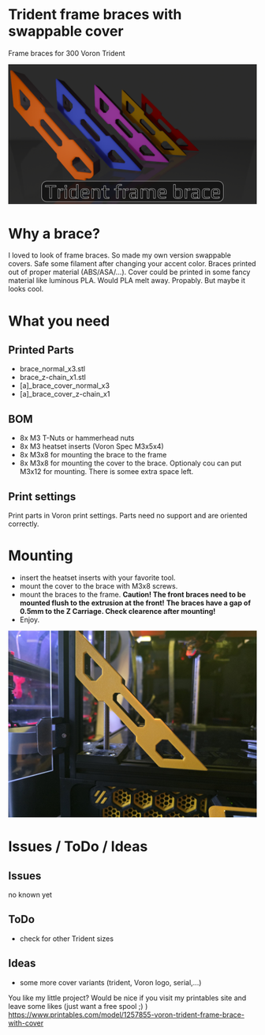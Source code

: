 # Trident frame braces with swappable cover
Frame braces for 300 Voron Trident

![Banner image](Images/render.png)

# Why a brace?
I loved to look of frame braces. So made my own version swappable covers. Safe some filament after changing your accent color.
Braces printed out of proper material (ABS/ASA/...). Cover could be printed in some fancy material like luminous PLA. 
Would PLA melt away. Propably. But maybe it looks cool.


# What you need
## Printed Parts
  - brace_normal_x3.stl
  - brace_z-chain_x1.stl
  - [a]_brace_cover_normal_x3
  - [a]_brace_cover_z-chain_x1

## BOM
  - 8x M3 T-Nuts or hammerhead nuts
  - 8x M3 heatset inserts (Voron Spec M3x5x4)
  - 8x M3x8 for mounting the brace to the frame
  - 8x M3x8 for mounting the cover to the brace. Optionaly cou can put M3x12 for mounting. There is somee extra space left. 

## Print settings
Print parts in Voron print settings. Parts need no support and are oriented correctly.

# Mounting
  - insert the heatset inserts with your favorite tool.
  - mount the cover to the brace with M3x8 screws.
  - mount the braces to the frame. **Caution! The front braces need to be mounted flush to the extrusion at the front!**
    **The braces have a gap of 0.5mm to the Z Carriage. Check clearence after mounting!**
  - Enjoy.

![Mounted brace](Images/20250407_190254.jpg)


# Issues / ToDo / Ideas

## Issues
no known yet

## ToDo
  - check for other Trident sizes

## Ideas
  - some more cover variants (trident, Voron logo, serial,...)


You like my little project? Would be nice if you visit my printables site and leave some likes (just want a free spool ;) )
https://www.printables.com/model/1257855-voron-trident-frame-brace-with-cover
